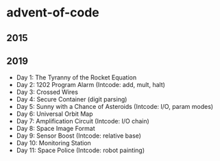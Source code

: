 # advent-of-code

## 2015

## 2019
* Day 1: The Tyranny of the Rocket Equation
* Day 2: 1202 Program Alarm (Intcode: add, mult, halt)
* Day 3: Crossed Wires
* Day 4: Secure Container (digit parsing)
* Day 5: Sunny with a Chance of Asteroids (Intcode: I/O, param modes)
* Day 6: Universal Orbit Map
* Day 7: Amplification Circuit (Intcode: I/O chain)
* Day 8: Space Image Format
* Day 9: Sensor Boost (Intcode: relative base)
* Day 10: Monitoring Station
* Day 11: Space Police (Intcode: robot painting)
